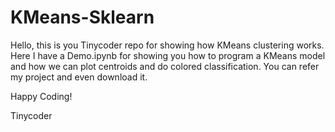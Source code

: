 # KMeans-Sklearn
Hello, this is you Tinycoder repo for showing how KMeans clustering works.
Here I have a Demo.ipynb for showing you how to program a KMeans model and how we can plot centroids and do colored classification.
You can refer my project and even download it.

Happy Coding!

Tinycoder
